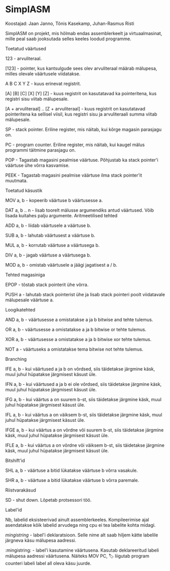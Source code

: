 SimplASM
==========
Koostajad: Jaan Janno, Tõnis Kasekamp, Juhan-Rasmus Risti

SimplASM on projekt, mis hõlmab endas assemblerkeelt ja virtuaalmasinat, mille peal saab jooksutada selles keeles loodud programme. <br>

Toetatud väärtused

123 - arvuliteraal.

[123] - pointer, kus kantsulgude sees olev arvuliteraal määrab mälupesa, milles olevale väärtusele viidatakse.

A B C X Y Z - kuus erinevat registrit.

[A] [B] [C] [X] [Y] [Z] - kuus registrit on kasutatavad ka pointeritena, kus registri sisu viitab mälupesale.

[A + arvuliteraal] .. [Z + arvuliteraal] - kuus registrit on kasutatavad pointeritena ka sellisel viisil, kus registri sisu ja arvuliteraali summa viitab mälupesale.

SP - stack pointer. Eriline register, mis näitab, kui kõrge magasin parasjagu on.

PC - program counter. Eriline register, mis näitab, kui kaugel mälus programmi täitmine parasjagu on.

POP - Tagastab magasini pealmise väärtuse. Põhjustab ka stack pointer'i väärtuse ühe võrra kasvamise.

PEEK - Tagastab magasini pealmise väärtuse ilma stack pointer'it muutmata.

Toetatud käsustik

MOV a, b - kopeerib väärtuse b väärtusesse a.

DAT a, b .. n - lisab toorelt mälusse argumendiks antud väärtused. Võib lisada kuitahes palju argumente.
Aritmeetilised tehted

ADD a, b - liidab väärtusele a väärtuse b.

SUB a, b - lahutab väärtusest a väärtuse b.

MUL a, b - korrutab väärtuse a väärtusega b.

DIV a, b - jagab väärtuse a väärtusega b.

MOD a, b - omistab väärtusele a jäägi jagatisest a / b.

Tehted magasiniga

EPOP - tõstab stack pointerit ühe võrra.

PUSH a - lahutab stack pointerist ühe ja lisab stack pointeri poolt viidatavale mälupesale väärtuse a.

Loogikatehted

AND a, b - väärtusesse a omistatakse a ja b bitwise and tehte tulemus.

OR a, b - väärtusesse a omistatakse a ja b bitwise or tehte tulemus.

XOR a, b - väärtusesse a omistatakse a ja b bitwise xor tehte tulemus.

NOT a - väärtuseks a omistatakse tema bitwise not tehte tulemus.

Branching

IFE a, b - kui väärtused a ja b on võrdsed, siis täidetakse järgmine käsk, muul juhul hüpatakse järgmisest käsust üle.

IFN a, b - kui väärtused a ja b ei ole võrdsed, siis täidetakse järgmine käsk, muul juhul hüpatakse järgmisest käsust üle.

IFG a, b - kui väärtus a on suurem b-st, siis täidetakse järgmine käsk, muul juhul hüpatakse järgmisest käsust üle.

IFL a, b - kui väärtus a on väiksem b-st, siis täidetakse järgmine käsk, muul juhul hüpatakse järgmisest käsust üle.

IFGE a, b - kui väärtus a on võrdne või suurem b-st, siis täidetakse järgmine käsk, muul juhul hüpatakse järgmisest käsust üle.

IFLE a, b - kui väärtus a on võrdne või väiksem b-st, siis täidetakse järgmine käsk, muul juhul hüpatakse järgmisest käsust üle.

Bitshift'id

SHL a, b - väärtuse a bitid lükatakse väärtuse b võrra vasakule.

SHR a, b - väärtuse a bitid lükatakse väärtuse b võrra paremale.

Riistvarakäsud

SD - shut down. Lõpetab protsessori töö.

Label'id

Nb, labelid eksisteerivad ainult assemblerkeeles. Kompileerimise ajal asendatakse kõik labelid arvudega ning cpu ei tea labelite kohta midagi.

_mingistring_ - label'i deklaratsioon. Selle nime alt saab hiljem kätte labelile järgneva käsu mälupesa aadressi.

:mingistring: - label'i kasutamine väärtusena. Kasutab deklareeritud labeli mälupesa aadressi väärtusena. Näiteks MOV PC, :label: liigutab program counteri labeli label all oleva käsu juurde.
